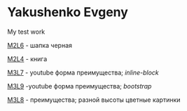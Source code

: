 # Yakushenko Evgeny
My test work

[M2L6](https://YakushenkoES.github.io/M2L6/Index.html "шапка черная") - шапка черная

[M2L4](https://YakushenkoES.github.io/M2L4/Index.html "книга") - книга

[M3L7](https://YakushenkoES.github.io/M3L7/Index.html "верстка через inline-block") - youtube форма преимущества; *inline-block*

[M3L9](https://YakushenkoES.github.io/M3L9/Index.html "Мой первый урок") -youtube форма преимущества; *bootstrap*

[M3L8](https://YakushenkoES.github.io/M3L8/Index.html "верстка через bootstrap") - преимущества; разной высоты цветные картинки




